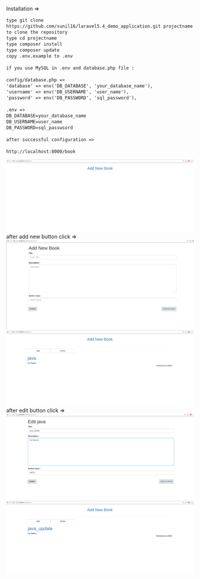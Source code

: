 Installation =>

    type git clone https://github.com/sunil16/laravel5.4_demo_application.git projectname to clone the repository
    type cd projectname
    type composer install
    type composer update
    copy .env.example to .env

    if you use MySQL in .env and database.php file :

    config/database.php =>
    'database' => env('DB_DATABASE', 'your_database_name'),
    'username' => env('DB_USERNAME', 'user_name'),
    'password' => env('DB_PASSWORD', 'sql_password'),

    .env =>
    DB_DATABASE=your_database_name
    DB_USERNAME=user_name
    DB_PASSWORD=sql_passwsord

    after successful configuration =>

    http://localhost:8000/book

   ![myimage-alt-tag](https://github.com/sunil16/laravel5.4_demo_application/blob/master/public/img/Selection_012.png)
   <br>
   after add new button click =>
      ![myimage-alt-tag](https://github.com/sunil16/laravel5.4_demo_application/blob/master/public/img/Selection_013.png)
      <br>
         ![myimage-alt-tag](https://github.com/sunil16/laravel5.4_demo_application/blob/master/public/img/Selection_014.png)
         <br>
            after edit button click =>
            ![myimage-alt-tag](https://github.com/sunil16/laravel5.4_demo_application/blob/master/public/img/Selection_015.png)
            <br>
            ![myimage-alt-tag](https://github.com/sunil16/laravel5.4_demo_application/blob/master/public/img/Selection_016.png)
